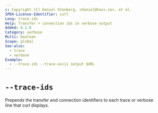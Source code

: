 ```yaml
---
c: Copyright (C) Daniel Stenberg, <daniel@haxx.se>, et al.
SPDX-License-Identifier: curl
Long: trace-ids
Help: Transfer + connection ids in verbose output
Added: 8.2.0
Category: verbose
Multi: boolean
Scope: global
See-also:
  - trace
  - verbose
Example:
  - --trace-ids --trace-ascii output $URL
---
```


# `--trace-ids`

Prepends the transfer and connection identifiers to each trace or verbose line that curl displays.
